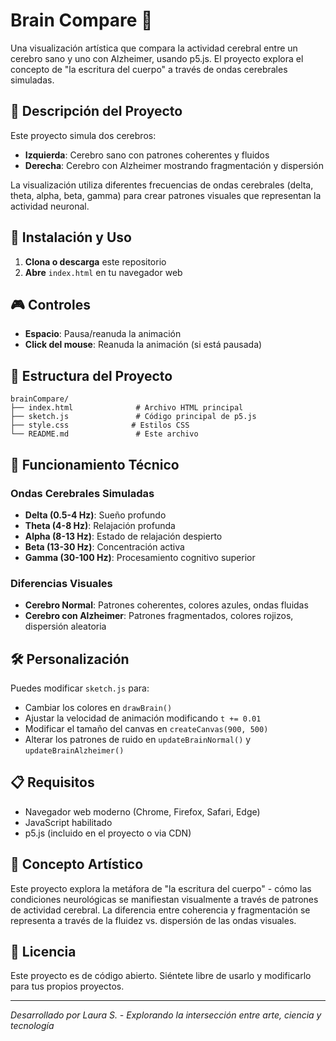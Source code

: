 # Brain Compare 🧠

Una visualización artística que compara la actividad cerebral entre un cerebro sano y uno con Alzheimer, usando p5.js. El proyecto explora el concepto de "la escritura del cuerpo" a través de ondas cerebrales simuladas.

## 🎯 Descripción del Proyecto

Este proyecto simula dos cerebros:
- **Izquierda**: Cerebro sano con patrones coherentes y fluidos
- **Derecha**: Cerebro con Alzheimer mostrando fragmentación y dispersión

La visualización utiliza diferentes frecuencias de ondas cerebrales (delta, theta, alpha, beta, gamma) para crear patrones visuales que representan la actividad neuronal.

## 🚀 Instalación y Uso

1. **Clona o descarga** este repositorio
2. **Abre** `index.html` en tu navegador web


## 🎮 Controles

- **Espacio**: Pausa/reanuda la animación
- **Click del mouse**: Reanuda la animación (si está pausada)

## 📁 Estructura del Proyecto

```
brainCompare/
├── index.html              # Archivo HTML principal
├── sketch.js               # Código principal de p5.js
├── style.css              # Estilos CSS
└── README.md               # Este archivo
```

## 🔬 Funcionamiento Técnico

### Ondas Cerebrales Simuladas
- **Delta (0.5-4 Hz)**: Sueño profundo
- **Theta (4-8 Hz)**: Relajación profunda
- **Alpha (8-13 Hz)**: Estado de relajación despierto
- **Beta (13-30 Hz)**: Concentración activa
- **Gamma (30-100 Hz)**: Procesamiento cognitivo superior

### Diferencias Visuales
- **Cerebro Normal**: Patrones coherentes, colores azules, ondas fluidas
- **Cerebro con Alzheimer**: Patrones fragmentados, colores rojizos, dispersión aleatoria

## 🛠️ Personalización

Puedes modificar `sketch.js` para:
- Cambiar los colores en `drawBrain()`
- Ajustar la velocidad de animación modificando `t += 0.01`
- Modificar el tamaño del canvas en `createCanvas(900, 500)`
- Alterar los patrones de ruido en `updateBrainNormal()` y `updateBrainAlzheimer()`

## 📋 Requisitos

- Navegador web moderno (Chrome, Firefox, Safari, Edge)
- JavaScript habilitado
- p5.js (incluido en el proyecto o via CDN)

## 🎨 Concepto Artístico

Este proyecto explora la metáfora de "la escritura del cuerpo" - cómo las condiciones neurológicas se manifiestan visualmente a través de patrones de actividad cerebral. La diferencia entre coherencia y fragmentación se representa a través de la fluidez vs. dispersión de las ondas visuales.

## 📄 Licencia

Este proyecto es de código abierto. Siéntete libre de usarlo y modificarlo para tus propios proyectos.

---

*Desarrollado por Laura S. - Explorando la intersección entre arte, ciencia y tecnología*
